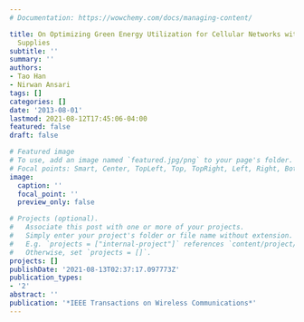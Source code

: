 ```yaml
---
# Documentation: https://wowchemy.com/docs/managing-content/

title: On Optimizing Green Energy Utilization for Cellular Networks with Hybrid Energy
  Supplies
subtitle: ''
summary: ''
authors:
- Tao Han
- Nirwan Ansari
tags: []
categories: []
date: '2013-08-01'
lastmod: 2021-08-12T17:45:06-04:00
featured: false
draft: false

# Featured image
# To use, add an image named `featured.jpg/png` to your page's folder.
# Focal points: Smart, Center, TopLeft, Top, TopRight, Left, Right, BottomLeft, Bottom, BottomRight.
image:
  caption: ''
  focal_point: ''
  preview_only: false

# Projects (optional).
#   Associate this post with one or more of your projects.
#   Simply enter your project's folder or file name without extension.
#   E.g. `projects = ["internal-project"]` references `content/project/deep-learning/index.md`.
#   Otherwise, set `projects = []`.
projects: []
publishDate: '2021-08-13T02:37:17.097773Z'
publication_types:
- '2'
abstract: ''
publication: '*IEEE Transactions on Wireless Communications*'
---
```


